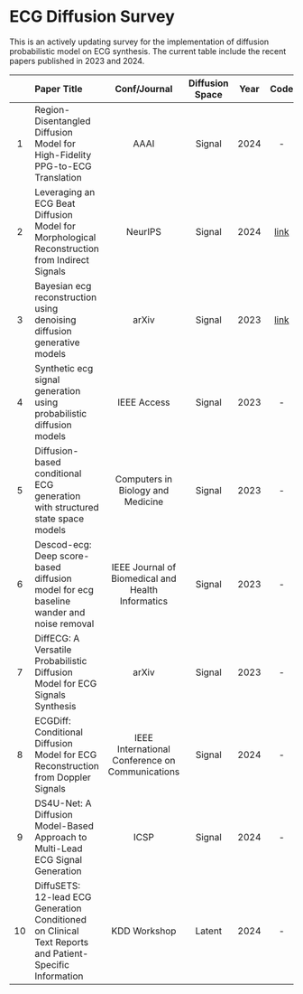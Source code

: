 # ECG Diffusion Survey

This is an actively updating survey for the implementation of diffusion probabilistic model on ECG synthesis. The current table include the recent papers published in 2023 and 2024.

| | Paper Title | Conf/Journal | Diffusion Space | Year | Code |
| :--: | :--------- | :-----: | :-----: | :-----: | :-----: |
| 1 |Region-Disentangled Diffusion Model for High-Fidelity PPG-to-ECG Translation | AAAI | Signal | 2024 | - |
| 2 |Leveraging an ECG Beat Diffusion Model for Morphological Reconstruction from Indirect Signals | NeurIPS | Signal | 2024 | [link](https://github.com/LisaBedin/BeatDiff) |
| 3 |Bayesian ecg reconstruction using denoising diffusion generative models | arXiv | Signal | 2023 | [link](https://github.com/NVlabs/edm) |
| 4 |Synthetic ecg signal generation using probabilistic diffusion models | IEEE Access | Signal | 2023 | - |
| 5 |Diffusion-based conditional ECG generation with structured state space models | Computers in Biology and Medicine | Signal | 2023 | - |
| 6 |Descod-ecg: Deep score-based diffusion model for ecg baseline wander and noise removal | IEEE Journal of Biomedical and Health Informatics | Signal | 2023 | - |
| 7 |DiffECG: A Versatile Probabilistic Diffusion Model for ECG Signals Synthesis | arXiv | Signal | 2023 | - |
| 8 |ECGDiff: Conditional Diffusion Model for ECG Reconstruction from Doppler Signals | IEEE International Conference on Communications | Signal | 2024 | - |
| 9 |DS4U-Net: A Diffusion Model-Based Approach to Multi-Lead ECG Signal Generation | ICSP | Signal | 2024 | - |
| 10 |DiffuSETS: 12-lead ECG Generation Conditioned on Clinical Text Reports and Patient-Specific Information | KDD Workshop | Latent | 2024 | - |
